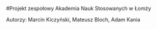 #Projekt zespołowy Akademia Nauk Stosowanych w Łomży

Autorzy: Marcin Kiczyński, Mateusz Bloch, Adam Kania